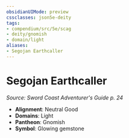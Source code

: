 ```yaml
---
obsidianUIMode: preview
cssclasses: json5e-deity
tags:
- compendium/src/5e/scag
- deity/gnomish
- domain/light
aliases: 
- Segojan Earthcaller
---
```

# Segojan Earthcaller
*Source: Sword Coast Adventurer's Guide p. 24* 

- **Alignment**: Neutral Good
- **Domains**: Light
- **Pantheon**: Gnomish
- **Symbol**: Glowing gemstone
